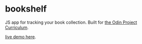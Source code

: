 # bookshelf
JS app for tracking your book collection. Built for [the Odin Project Curriculum](https://www.theodinproject.com/courses/web-development-101/lessons/etch-a-sketch-project).

[live demo here](https://azimuthgambit.github.io/bookshelf/).
